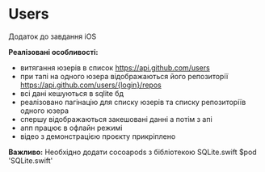 # Users
Додаток до завдання iOS

**Реалізовані особливості:**
- витягання юзерів в список https://api.github.com/users 
- при тапі на одного юзера відображаються його репозиторії https://api.github.com/users/{login}/repos
- всі дані кешуються в sqlite бд
- реалізовано пагінацію для списку юзерів та списку репозиторіїв одного юзера
- спершу відображаються закешовані данні а потім з апі
- апп працює в офлайн режимі
- відео з демонстрацією проєкту прикріплено

**Важливо:**
Необхідно додати cocoapods з бібліотекою SQLite.swift
$pod 'SQLite.swift'
